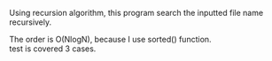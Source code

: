 Using recursion algorithm, this program search the inputted file name recursively.  

The order is O(NlogN), because I use sorted() function.  
test is covered 3 cases.